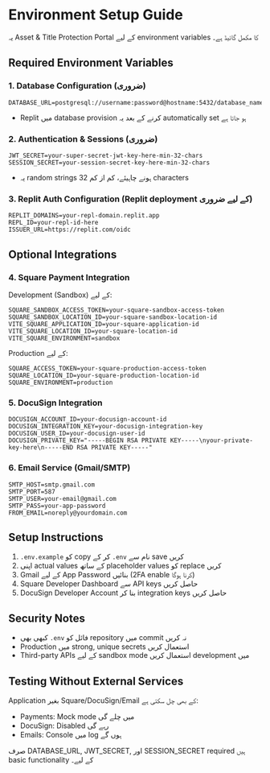 # Environment Setup Guide

یہ Asset & Title Protection Portal کے لیے environment variables کا مکمل گائیڈ ہے۔

## Required Environment Variables

### 1. Database Configuration (ضروری)
```
DATABASE_URL=postgresql://username:password@hostname:5432/database_name
```
- Replit میں database provision کرنے کے بعد یہ automatically set ہو جاتا ہے

### 2. Authentication & Sessions (ضروری)
```
JWT_SECRET=your-super-secret-jwt-key-here-min-32-chars
SESSION_SECRET=your-session-secret-key-here-min-32-chars
```
- یہ random strings ہونے چاہیئے، کم از کم 32 characters

### 3. Replit Auth Configuration (Replit deployment کے لیے ضروری)
```
REPLIT_DOMAINS=your-repl-domain.replit.app
REPL_ID=your-repl-id-here
ISSUER_URL=https://replit.com/oidc
```

## Optional Integrations

### 4. Square Payment Integration
Development (Sandbox) کے لیے:
```
SQUARE_SANDBOX_ACCESS_TOKEN=your-square-sandbox-access-token
SQUARE_SANDBOX_LOCATION_ID=your-square-sandbox-location-id
VITE_SQUARE_APPLICATION_ID=your-square-application-id
VITE_SQUARE_LOCATION_ID=your-square-location-id
VITE_SQUARE_ENVIRONMENT=sandbox
```

Production کے لیے:
```
SQUARE_ACCESS_TOKEN=your-square-production-access-token
SQUARE_LOCATION_ID=your-square-production-location-id
SQUARE_ENVIRONMENT=production
```

### 5. DocuSign Integration
```
DOCUSIGN_ACCOUNT_ID=your-docusign-account-id
DOCUSIGN_INTEGRATION_KEY=your-docusign-integration-key
DOCUSIGN_USER_ID=your-docusign-user-id
DOCUSIGN_PRIVATE_KEY="-----BEGIN RSA PRIVATE KEY-----\nyour-private-key-here\n-----END RSA PRIVATE KEY-----"
```

### 6. Email Service (Gmail/SMTP)
```
SMTP_HOST=smtp.gmail.com
SMTP_PORT=587
SMTP_USER=your-email@gmail.com
SMTP_PASS=your-app-password
FROM_EMAIL=noreply@yourdomain.com
```

## Setup Instructions

1. `.env.example` کو copy کر کے `.env` نام سے save کریں
2. اپنی actual values کے ساتھ placeholder values کو replace کریں
3. Gmail کے لیے App Password بنائیں (2FA enable کرنا ہوگا)
4. Square Developer Dashboard سے API keys حاصل کریں
5. DocuSign Developer Account بنا کر integration keys حاصل کریں

## Security Notes

- کبھی بھی `.env` فائل کو repository میں commit نہ کریں
- Production میں strong, unique secrets استعمال کریں
- Third-party APIs کے لیے sandbox mode استعمال کریں development میں

## Testing Without External Services

Application بغیر Square/DocuSign/Email کے بھی چل سکتی ہے:
- Payments: Mock mode میں چلے گی
- DocuSign: Disabled رہے گی
- Emails: Console میں log ہوں گے

صرف DATABASE_URL, JWT_SECRET, اور SESSION_SECRET required ہیں basic functionality کے لیے۔